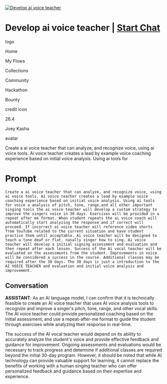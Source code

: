 
[![Develop ai voice teacher ](https://flow-prompt-covers.s3.us-west-1.amazonaws.com/icon/abstract/abs_5.png)](https://gptcall.net/chat.html?data=%7B%22contact%22%3A%7B%22id%22%3A%22gw_L81XA8BvKwWK6cK3Ev%22%2C%22flow%22%3Atrue%7D%7D)
# Develop ai voice teacher  | [Start Chat](https://gptcall.net/chat.html?data=%7B%22contact%22%3A%7B%22id%22%3A%22gw_L81XA8BvKwWK6cK3Ev%22%2C%22flow%22%3Atrue%7D%7D)
logo

Home

My Flows

Collections

Community

Hackathon

Bounty

credit icon

26.4

Joey Kasha

avatar

Create a ai voice teacher that can analyze, and recognize voice, using ai voice tools. Ai voice teacher creates a lead by example voice coaching experience based on initial voice analysis. Using ai tools for

# Prompt

```
Create a ai voice teacher that can analyze, and recognize voice, using ai voice tools. Ai voice teacher creates a lead by example voice coaching experience based on initial voice analysis. Using ai tools for voice a analysis of pitch, tone, range,and all other important singing tools the ai voice teacher will develop a custom strategy to improve the singers voice in 30 days. Exercises will be provided in a repeat after me format. When student repeats the ai voice coach will automatically start analyzing the response and if correct will proceed. If incorrect ai voice teacher will reference video shorts from YouTube related to the current situation and have student practice them until acceptable. Ai voice teacher will be designed to teach a tone deaf or flat, nasally singer how to sing. Ai voice teacher will develop a initial signing assessment and evaluation and then repeat after each lesson. Success of the Ai vocal teacher will be evaluated on the assessments from the student. Improvements in voice will be considered a success in the course. Additional classes may be required after the 30 days. The 30 days is just a introduction to the AI VOICE TEACHER and evaluation and initial voice analysis and improvement.
```

## Conversation

**ASSISTANT**: As an AI language model, I can confirm that it is technically feasible to create an AI voice teacher that uses AI voice analysis tools to recognize and improve a singer's pitch, tone, range, and other vocal skills. The AI voice teacher could provide personalized coaching based on the initial assessment, and use a repeat-after-me format to guide the student through exercises while analyzing their response in real-time.



The success of the AI vocal teacher would depend on its ability to accurately analyze the student's voice and provide effective feedback and guidance for improvement. Ongoing assessments and evaluations would be necessary to track progress and determine if additional classes are required beyond the initial 30-day program. However, it should be noted that while AI technology can provide valuable support for learning, it cannot replace the benefits of working with a human singing teacher who can offer personalized feedback and guidance based on their expertise and experience.


